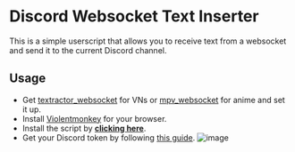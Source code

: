 # Discord Websocket Text Inserter

This is a simple userscript that allows you to receive text from a websocket and send it to the current Discord channel.

## Usage

- Get [textractor_websocket](https://github.com/kuroahna/textractor_websocket) for VNs or [mpv_websocket](https://github.com/kuroahna/mpv_websocket) for anime and set it up.
- Install [Violentmonkey](https://violentmonkey.github.io/) for your browser.
- Install the script by **[clicking here](https://github.com/MarvNC/discord-websocket-text-inserter/raw/main/discord-websocket-inserter.user.js)**.
- Get your Discord token by following [this guide](https://gist.github.com/MarvNC/e601f3603df22f36ebd3102c501116c6).
![image](https://github.com/MarvNC/discord-websocket-text-inserter/assets/17340496/49b1e371-b52c-4ffd-b6a6-1583aef3ea2e)
